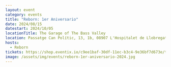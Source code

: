 ```yaml
---
layout: event
category: events
title: "Reborn: 1er Aniversario"
date: 2024/08/15
datestart: 2024/10/05
locationTitle: The Garage of The Bass Valley
location: Passatge Can Polític, 13, 1b, 08907 L'Hospitalet de Llobregat, Barcelona, Spain
hosts:
  - Reborn
tickets: https://shop.eventix.io/c9ee1baf-30df-11ec-b3c4-9e36bf7d673e/tickets
image: /assets/img/events/reborn-1er-aniversario-2024.jpg
---
```

